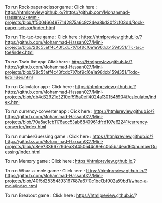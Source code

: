 To run Rock-paper-scissor game :
Click here : https://htmlpreview.github.io/?https://github.com/Mohammad-Hassan027/Mini-projects/blob/ff5004664977142875a6c9224ea8bd30f2cf03d4/Rock-paper-scissor/index.html

To run Tic-tac-toe game :
Click here : https://htmlpreview.github.io/?https://github.com/Mohammad-Hassan027/Mini-projects/blob/28c55aff4c43fcdc707bf9c16a1a98dcb159d351/Tic-tac-toe/index.html

To run Todo-list app:
Click here : https://htmlpreview.github.io/?https://github.com/Mohammad-Hassan027/Mini-projects/blob/28c55aff4c43fcdc707bf9c16a1a98dcb159d351/Todo-list/index.html

To run Calculator app :
Click here : https://htmlpreview.github.io/?https://github.com/Mohammad-Hassan027/Mini-projects/blob/db4d32921e2210ef515a0eff4024a1301545904f/calculator/index.html

To run currency-converter app :
Click here : https://htmlpreview.github.io/?https://github.com/Mohammad-Hassan027/Mini-projects/blob/70a5ac1cb1176acc53ab6840961dfcd107e62241/currency-converter/index.html

To run numberGuessing game :
Click here : https://htmlpreview.github.io/?https://github.com/Mohammad-Hassan027/Mini-projects/blob/c8ee23366729dea8af450544c9e6c0b5ba4ead63/numberGuessing/index.html

To run Memory game :
Click here : https://htmlpreview.github.io/?

To run Whac-a-mole game :
Click here : https://htmlpreview.github.io/?https://github.com/Mohammad-Hassan027/Mini-projects/blob/40f5d25354893167687a67f0c1bc0bf902a59bd1/whac-a-mole/index.html

To run Breakout game :
Click here : https://htmlpreview.github.io/?
